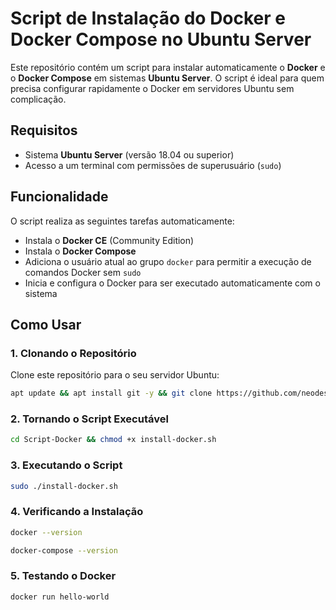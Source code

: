 # Script de Instalação do Docker e Docker Compose no Ubuntu Server

Este repositório contém um script para instalar automaticamente o **Docker** e o **Docker Compose** em sistemas **Ubuntu Server**. O script é ideal para quem precisa configurar rapidamente o Docker em servidores Ubuntu sem complicação.

## Requisitos

- Sistema **Ubuntu Server** (versão 18.04 ou superior)
- Acesso a um terminal com permissões de superusuário (`sudo`)

## Funcionalidade

O script realiza as seguintes tarefas automaticamente:

- Instala o **Docker CE** (Community Edition)
- Instala o **Docker Compose**
- Adiciona o usuário atual ao grupo `docker` para permitir a execução de comandos Docker sem `sudo`
- Inicia e configura o Docker para ser executado automaticamente com o sistema

## Como Usar

### 1. Clonando o Repositório

Clone este repositório para o seu servidor Ubuntu:

```bash
apt update && apt install git -y && git clone https://github.com/neodesk-informatica/Script-Docker.git
```

### 2. Tornando o Script Executável
```bash
cd Script-Docker && chmod +x install-docker.sh
```

### 3. Executando o Script
```bash
sudo ./install-docker.sh
```

### 4. Verificando a Instalação
```bash
docker --version
```
```bash
docker-compose --version
```

### 5. Testando o Docker
```bash
docker run hello-world
```
